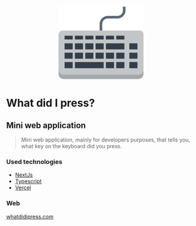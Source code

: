 <p align="center">
  <img src="https://github.com/massoprod/what-did-i-press/blob/main/public/keyboard.png?raw=true" height="200" />
</p>

# What did I press?
## Mini web application

> Mini web application, mainly for developers purposes, that tells you, what key on the keyboard did you press.

### Used technologies

*  [NextJs](https://nextjs.org/)
*  [Typescript](https://www.typescriptlang.org/)
*  [Vercel](https://vercel.com/)

### Web

[whatdidipress.com](https://whatdidipress.com/)
